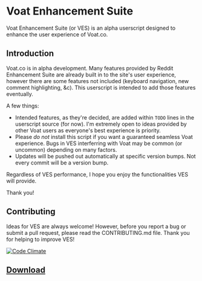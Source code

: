 # Voat Enhancement Suite

Voat Enhancement Suite (or VES) is an alpha userscript designed to enhance the user experience of Voat.co.

## Introduction

Voat.co is in alpha development. Many features provided by Reddit Enhancement Suite are already built in to the site's user experience, however there are some features not included (keyboard navigation, new comment highlighting, &c). This userscript is intended to add those features eventually.

A few things:

+ Intended features, as they're decided, are added within `TODO` lines in the userscript source (for now). I'm extremely open to ideas provided by other Voat users as everyone's best experience is priority.
+ Please *do not* install this script if you want a guaranteed seamless Voat experience. Bugs in VES interferring with Voat may be common (or uncommon) depending on many factors.
+ Updates will be pushed out automatically at specific version bumps. Not every commit will be a version bump.

Regardless of VES performance, I hope you enjoy the functionalities VES will provide.

Thank you!

## Contributing

Ideas for VES are always welcome! However, before you report a bug or submit a pull request, please read the CONTRIBUTING.md file. Thank you for helping to improve VES!

[![Code Climate](https://codeclimate.com/github/travis-g/Voat-Enhancement-Suite/badges/gpa.svg)](https://codeclimate.com/github/travis-g/Voat-Enhancement-Suite)

## [Download][dl]

[dl]: https://github.com/travis-g/Voat-Enhancement-Suite/raw/master/voat-enhancement-suite.user.js
